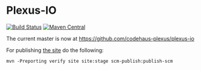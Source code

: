 Plexus-IO
=========

[![Build Status](https://travis-ci.org/codehaus-plexus/plexus-io.svg?branch=master)](https://travis-ci.org/codehaus-plexus/plexus-io)
[![Maven Central](https://img.shields.io/maven-central/v/org.codehaus.plexus/plexus-io.svg?label=Maven%20Central)](http://search.maven.org/#search%7Cga%7C1%7Cg%3A%22org.codehaus.plexus%22%20a%3A%plexus-io%22)

The current master is now at https://github.com/codehaus-plexus/plexus-io

For publishing [the site](https://codehaus-plexus.github.io/plexus-io/) do the following:

```
mvn -Preporting verify site site:stage scm-publish:publish-scm
```

